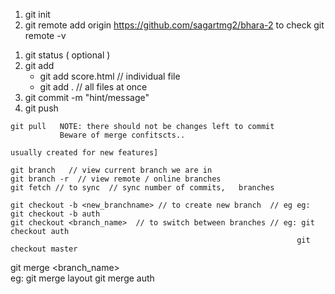 
<!-- initial setup  -->

1. git init
2. git remote add origin https://github.com/sagartmg2/bhara-2
        to check
            git remote -v

<!-- day to day  -->
1. git status  ( optional )
2. git add
    - git add score.html  //  individual file 
    - git add . // all files at once
3. git commit -m "hint/message"
4. git push



<!-- to pull codes -->
    git pull   NOTE: there should not be changes left to commit
               Beware of merge confitscts..


<!-- branches -->
    usually created for new features]

    git branch   // view current branch we are in 
    git branch -r  // view remote / online branches
    git fetch // to sync  // sync number of commits,   branches

    git checkout -b <new_branchname> // to create new branch  // eg eg: git checkout -b auth
    git checkout <branch_name>  // to switch between branches // eg: git checkout auth
                                                                    git checkout master

   git merge <branch_name>                                                                    
        eg: git merge layout
            git merge auth

